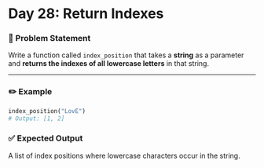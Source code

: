 # Day 28: Return Indexes

### 🔹 Problem Statement  
Write a function called `index_position` that takes a **string** as a parameter and **returns the indexes of all lowercase letters** in that string.

---

### ✏️ Example

```python
index_position("LovE")     
# Output: [1, 2]
```
### ✅ Expected Output

A list of index positions where lowercase characters occur in the string.